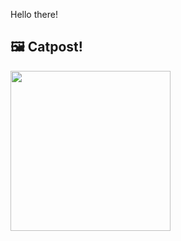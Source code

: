 Hello there!



## 🖼️ Catpost!

<sub>
    <img src="https://cdn2.thecatapi.com/images/chj.jpg" height="256">
</sub>

